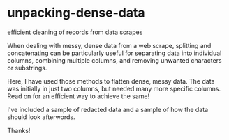 # unpacking-dense-data
efficient cleaning of records from data scrapes

When dealing with messy, dense data from a web scrape, splitting and concatenating can be particularly useful for 
separating data into individual columns, combining multiple columns, and removing unwanted characters or substrings.

Here, I have used those methods to flatten dense, messy data. The data was initially in just two columns, but
needed many more specific columns. Read on for an efficient way to achieve the same!

I've included a sample of redacted data and a sample of how the data should look afterwords.

Thanks!
